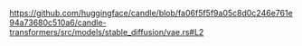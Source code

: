 https://github.com/huggingface/candle/blob/fa06f5f5f9a05c8d0c246e761e94a73680c510a6/candle-transformers/src/models/stable_diffusion/vae.rs#L2